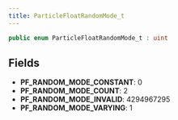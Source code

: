 ```yaml
---
title: ParticleFloatRandomMode_t
---
```


```csharp
public enum ParticleFloatRandomMode_t : uint
```

## Fields

- **PF_RANDOM_MODE_CONSTANT**: 0
- **PF_RANDOM_MODE_COUNT**: 2
- **PF_RANDOM_MODE_INVALID**: 4294967295
- **PF_RANDOM_MODE_VARYING**: 1

